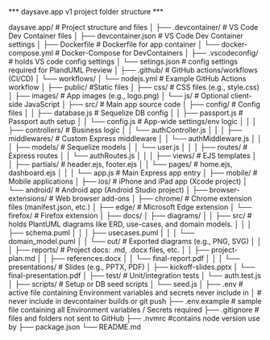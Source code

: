 *** daysave.app v1 project folder structure ***

daysave.app/                        # Project structure and files
│
├── .devcontainer/                  # VS Code Dev Container files
│   ├── devcontainer.json           # VS Code Dev Container settings
│   ├── Dockerfile                  # Dockerfile for app container
│   └── docker-compose.yml          # Docker-Compose for DevContainers
│
├── .vscodeconfig/                  # holds VS code config settings
│   └── setings.json                # config settings required for PlandUML Preview
│
├── .github/                        # GitHub actions/workflows (CI/CD)
│   └── workflows/
│       └── nodejs.yml              # Example GitHub Actions workflow
│
├── public/                         #Static files
│   ├── css/                        # CSS files (e.g., style.css)
│   ├── images/                     # App images (e.g., logo.png)
│   └── js/                         # Optional client-side JavaScript
│
├── src/                            # Main app source code
│   ├── config/                     # Config files
│   │   ├── database.js             # Sequelize DB config
│   │   ├── passport.js             # Passport auth setup
│   │   └── config.js               # App-wide settings/env logic
│   │
│   ├── controllers/                # Business logic
│   │   └── authController.js
│   │
│   ├── middlewares/               # Custom Express middleware
│   │   └── authMiddleware.js
│   │
│   ├── models/                     # Sequelize models
│   │   └── user.js
│   │
│   ├── routes/                     # Express routes
│   │   └── authRoutes.js
│   │
│   ├── views/                      # EJS templates
│   │   ├── partials/               # header.ejs, footer.ejs
│   │   └── pages/                  # home.ejs, dashboard.ejs
│   │
│   └── app.js                      # Main Express app entry
│
├── mobile/                         # Mobile applications
│   ├── ios/                        # iPhone and iPad app (Xcode project)
│   └── android/                    # Android app (Android Studio project)
│
├── browser-extensions/             # Web browser add-ons
│   ├── chrome/                     # Chrome extension files (manifest.json, etc.)
│   ├── edge/                       # Microsoft Edge extension
│   └── firefox/                    # Firefox extension
│
├── docs/
│   ├── diagrams/
│   │   ├── src/                    # holds PlantUML diagrams like ERD, use-cases, and domain models.
│   │   │   ├── schema.puml
│   │   │   ├── usecases.puml
│   │   │   └── domain_model.puml
│   │   └── out/                    # Exported diagrams (e.g., PNG, SVG)
│   │
│   ├── reports/                    # Project docs: .md, .docx files, etc.
│   │   ├── project-plan.md
│   │   ├── references.docx
│   │   └── final-report.pdf
│   │
│   └── presentations/             # Slides (e.g., PPTX, PDF)
│       ├── kickoff-slides.pptx
│       └── final-presentation.pdf
│
├── test/                           # Unit/integration tests
│   └── auth.test.js
│
├── scripts/                        # Setup or DB seed scripts
│   └── seed.js
│
├── .env                            # active file containing Environment variables and secrets never include in 
│                                   # never include in devcontainer builds or git push
├── .env.example                    # sample file containing all Environment variables / Secrets required
├── .gitignore                      # files and folders not sent to GitHub
├── .nvmrc                          #contains node version use by
├── package.json
└── README.md